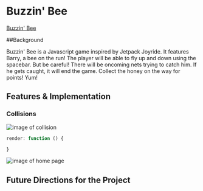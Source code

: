 # Buzzin' Bee

[Buzzin' Bee][live]

[live]: https://beebeean09.github.io/BuzzinBee/

##Background

Buzzin' Bee is a Javascript game inspired by Jetpack Joyride. It features Barry, a bee on the run! The player will be able to fly up and down using the spacebar. But be careful! There will be oncoming nets trying to catch him. If he gets caught, it will end the game. Collect the honey on the way for points! Yum!

## Features & Implementation

### Collisions


![image of collision](images/buzzinbee1.gif)

```javascript
render: function () {

}
```

![image of home page](docs/wireframes/homepage.png)


## Future Directions for the Project
